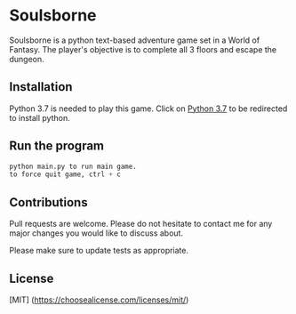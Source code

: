 # Soulsborne

Soulsborne is a python text-based adventure game set in a World of Fantasy. 
The player's objective is to complete all 3 floors and escape the dungeon.


## Installation

Python 3.7 is needed to play this game. Click on [Python 3.7](https://www.python.org/downloads/) to be redirected to install python.


## Run the program

```python
python main.py to run main game.
to force quit game, ctrl + c

```

## Contributions
Pull requests are welcome. 
Please do not hesitate to contact me for any major changes you would like to discuss about.

Please make sure to update tests as appropriate.

## License
[MIT] (https://choosealicense.com/licenses/mit/)

